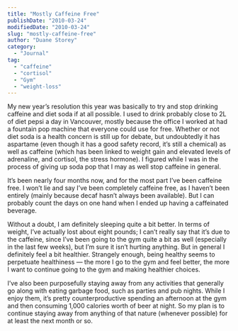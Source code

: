 ```yaml
---
title: "Mostly Caffeine Free"
publishDate: "2010-03-24"
modifiedDate: "2010-03-24"
slug: "mostly-caffeine-free"
author: "Duane Storey"
category:
  - "Journal"
tag:
  - "caffeine"
  - "cortisol"
  - "Gym"
  - "weight-loss"
---
```


My new year’s resolution this year was basically to try and stop drinking caffeine and diet soda if at all possible. I used to drink probably close to 2L of diet pepsi a day in Vancouver, mostly because the office I worked at had a fountain pop machine that everyone could use for free. Whether or not diet soda is a health concern is still up for debate, but undoubtedly it has aspartame (even though it has a good safety record, it’s still a chemical) as well as caffeine (which has been linked to weight gain and elevated levels of adrenaline, and cortisol, the stress hormone). I figured while I was in the process of giving up soda pop that I may as well stop caffeine in general.

It’s been nearly four months now, and for the most part I’ve been caffeine free. I won’t lie and say I’ve been completely caffeine free, as I haven’t been entirely (mainly because decaf hasn’t always been available). But I can probably count the days on one hand when I ended up having a caffeinated beverage.

Without a doubt, I am definitely sleeping quite a bit better. In terms of weight, I’ve actually lost about eight pounds; I can’t really say that it’s due to the caffeine, since I’ve been going to the gym quite a bit as well (especially in the last few weeks), but I’m sure it isn’t hurting anything. But in general I definitely feel a bit healthier. Strangely enough, being healthy seems to perpetuate healthiness — the more I go to the gym and feel better, the more I want to continue going to the gym and making healthier choices.

I’ve also been purposefully staying away from any activities that generally go along with eating garbage food, such as parties and pub nights. While I enjoy them, it’s pretty counterproductive spending an afternoon at the gym and then consuming 1,000 calories worth of beer at night. So my plan is to continue staying away from anything of that nature (whenever possible) for at least the next month or so.
